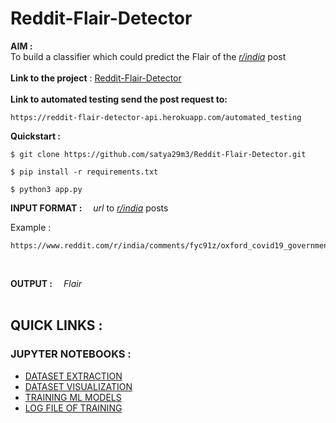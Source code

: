 # **Reddit-Flair-Detector**
**AIM :**<br> 
To build a classifier which could predict the Flair of the [_r/india_](https://www.reddit.com/r/india/) post
<br>
<br>
**Link to the project** : [Reddit-Flair-Detector](https://reddit-flair-detector-api.herokuapp.com/)
<br>
<br>
**Link to automated testing send the post request to:**
```
https://reddit-flair-detector-api.herokuapp.com/automated_testing
```

**Quickstart :**
```
$ git clone https://github.com/satya29m3/Reddit-Flair-Detector.git
```
```
$ pip install -r requirements.txt
```
```
$ python3 app.py
```

**INPUT FORMAT :**&emsp;  _url_ to [_r/india_](https://www.reddit.com/r/india/) posts<br />

Example : 
```
https://www.reddit.com/r/india/comments/fyc91z/oxford_covid19_government_response_trackersource/
```
<br>

**OUTPUT :**&emsp; _Flair_ 
<br />
<br>
## **QUICK LINKS :**


### JUPYTER NOTEBOOKS :
* [DATASET EXTRACTION](https://github.com/satya29m3/Reddit-Flair-Detector/tree/master/Jupyter%20Notebook/reddit_data_load.ipynb)
* [DATASET VISUALIZATION](https://github.com/satya29m3/Reddit-Flair-Detector/tree/master/Jupyter%20Notebook/Data_visualization.ipynb)
* [TRAINING ML MODELS](https://github.com/satya29m3/Reddit-Flair-Detector/tree/master/Jupyter%20Notebook/Training_model_ML_implementaion.ipynb)
* [LOG FILE OF TRAINING](https://github.com/satya29m3/Reddit-Flair-Detector/blob/master/Jupyter%20Notebook/README.md)
